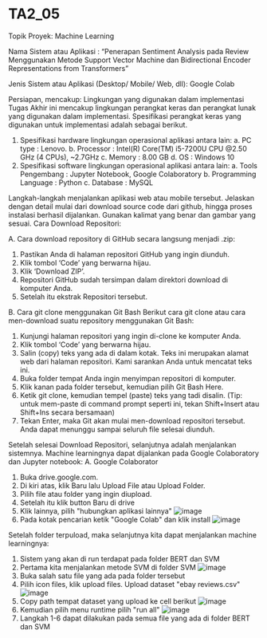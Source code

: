 # TA2_05

Topik Proyek: Machine Learning

Nama Sistem atau Aplikasi : “Penerapan Sentiment Analysis pada Review Menggunakan Metode Support Vector Machine dan Bidirectional Encoder Representations from Transformers”

Jenis Sistem atau Aplikasi (Desktop/ Mobile/ Web, dll): Google Colab

Persiapan, mencakup: 
Lingkungan  yang  digunakan  dalam  implementasi  Tugas  Akhir  ini  mencakup lingkungan perangkat keras dan perangkat lunak  yang digunakan dalam implementasi. Spesifikasi perangkat keras yang digunakan untuk implementasi adalah sebagai berikut.
1.	Spesifikasi hardware lingkungan operasional aplikasi antara lain:
    a.	PC type : Lenovo.
    b.	Processor : Intel(R) Core(TM) i5-7200U CPU @2.50 GHz (4 CPUs), ~2.7GHz
    c.	Memory : 8.00 GB 
    d.	OS : Windows 10
2.	Spesifikasi software lingkungan operasional aplikasi antara lain:
    a.	Tools Pengembang : Jupyter Notebook, Google Colaboratory
    b.	Programming Language :  Python
    c.	Database : MySQL

Langkah-langkah menjalankan aplikasi web atau mobile tersebut. Jelaskan dengan detail mulai dari download source code  dari github, hingga proses instalasi berhasil dijalankan. Gunakan kalimat yang benar dan gambar yang sesuai.
Cara Download Repositori:

A. Cara download repository di GitHub secara langsung menjadi .zip:
1. Pastikan Anda di halaman repositori GitHub yang ingin diunduh.
2. Klik tombol ‘Code’ yang berwarna hijau.
3. Klik ‘Download ZIP’.
4. Repositori GitHub sudah tersimpan dalam direktori download di komputer Anda.
5. Setelah itu ekstrak  Repositori tersebut.

B. Cara git clone menggunakan Git Bash
Berikut cara git clone atau cara men-download suatu repository menggunakan Git Bash:
1. Kunjungi halaman repositori yang ingin di-clone ke komputer Anda.
2. Klik tombol ‘Code’ yang berwarna hijau.
3. Salin (copy) teks yang ada di dalam kotak. Teks ini merupakan alamat web dari halaman repositori. Kami sarankan Anda untuk mencatat teks ini.
4. Buka folder tempat Anda ingin menyimpan repositori di komputer.
5. Klik kanan pada folder tersebut, kemudian pilih Git Bash Here.
6. Ketik git clone, kemudian tempel (paste) teks yang tadi disalin. (Tip: untuk mem-paste di command prompt seperti ini, tekan Shift+Insert atau Shift+Ins secara bersamaan)
7. Tekan Enter, maka Git akan mulai men-download repositori tersebut. Anda dapat menunggu sampai seluruh file selesai diunduh.

Setelah selesai Download Repositori, selanjutnya adalah menjalankan sistemnya. Machine learningnya dapat dijalankan pada Google Colaboratory dan Jupyter notebook:
A. Google Colaborator
1. Buka drive.google.com.
2. Di kiri atas, klik Baru lalu  Upload File atau Upload Folder.
3. Pilih file atau folder yang ingin diupload. 
4. Setelah itu klik button Baru di drive
5. Klik lainnya, pilih "hubungkan aplikasi lainnya"
![image](https://user-images.githubusercontent.com/60635181/184630482-85e9c186-9ca6-4cad-a737-c2c79fb8d448.png)
6. Pada kotak pencarian ketik "Google Colab" dan klik install
![image](https://user-images.githubusercontent.com/60635181/184630638-7153cb7e-5887-49ba-bfc7-56f2720cf7f2.png)

Setelah folder terpuload, maka selanjutnya kita dapat menjalankan machine learningnya:
1. Sistem yang akan di run terdapat pada folder BERT dan SVM
2. Pertama kita menjalankan metode SVM di folder SVM
![image](https://user-images.githubusercontent.com/60635181/184631445-df349bb4-8f4f-4bac-addb-be0483450de9.png)
4. Buka salah satu file yang ada  pada folder tersebut
5. Pilih icon files, klik upload files. Upload dataset "ebay reviews.csv"
![image](https://user-images.githubusercontent.com/60635181/184631515-03817564-abc1-4bca-82f5-f01840b1fef8.png)
6. Copy path tempat dataset yang upload ke cell berikut
![image](https://user-images.githubusercontent.com/60635181/184631322-f4bcab4e-5d8c-49bd-bf8e-4a2bd295b994.png)
7. Kemudian  pilih menu runtime  pilih "run all"
![image](https://user-images.githubusercontent.com/60635181/184631381-3d394437-2014-4ede-ac5f-e56de6bb39bc.png)
8. Langkah 1-6 dapat dilakukan pada semua file yang ada di folder BERT dan SVM


